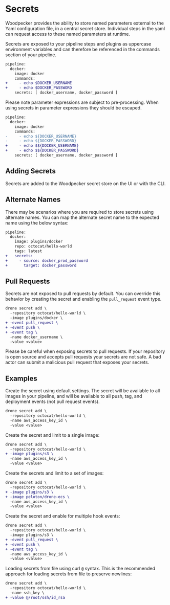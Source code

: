 
# Secrets

Woodpecker provides the ability to store named parameters external to the Yaml configuration file, in a central secret store. Individual steps in the yaml can request access to these named parameters at runtime.

Secrets are exposed to your pipeline steps and plugins as uppercase environment variables and can therefore be referenced in the commands section of your pipeline.

```diff
pipeline:
  docker:
    image: docker
    commands:
+     - echo $DOCKER_USERNAME
+     - echo $DOCKER_PASSWORD
    secrets: [ docker_username, docker_password ]
```

Please note parameter expressions are subject to pre-processing. When using secrets in parameter expressions they should be escaped.

```diff
pipeline:
  docker:
    image: docker
    commands:
-     - echo ${DOCKER_USERNAME}
-     - echo ${DOCKER_PASSWORD}
+     - echo $${DOCKER_USERNAME}
+     - echo $${DOCKER_PASSWORD}
    secrets: [ docker_username, docker_password ]
```

## Adding Secrets

Secrets are added to the Woodpecker secret store on the UI or with the CLI.

## Alternate Names

There may be scenarios where you are required to store secrets using alternate names. You can map the alternate secret name to the expected name using the below syntax:

```diff
pipeline:
  docker:
    image: plugins/docker
    repo: octocat/hello-world
    tags: latest
+   secrets:
+     - source: docker_prod_password
+       target: docker_password
```

## Pull Requests

Secrets are not exposed to pull requests by default. You can override this behavior by creating the secret and enabling the `pull_request` event type.

```diff
drone secret add \
  -repository octocat/hello-world \
  -image plugins/docker \
+ -event pull_request \
+ -event push \
+ -event tag \
  -name docker_username \
  -value <value>
```

Please be careful when exposing secrets to pull requests. If your repository is open source and accepts pull requests your secrets are not safe. A bad actor can submit a malicious pull request that exposes your secrets.

## Examples

Create the secret using default settings. The secret will be available to all images in your pipeline, and will be available to all push, tag, and deployment events (not pull request events).

```diff
drone secret add \
  -repository octocat/hello-world \
  -name aws_access_key_id \
  -value <value>
```

Create the secret and limit to a single image:

```diff
drone secret add \
  -repository octocat/hello-world \
+ -image plugins/s3 \
  -name aws_access_key_id \
  -value <value>
```

Create the secrets and limit to a set of images:

```diff
drone secret add \
  -repository octocat/hello-world \
+ -image plugins/s3 \
+ -image peloton/drone-ecs \
  -name aws_access_key_id \
  -value <value>
```

Create the secret and enable for multiple hook events:

```diff
drone secret add \
  -repository octocat/hello-world \
  -image plugins/s3 \
+ -event pull_request \
+ -event push \
+ -event tag \
  -name aws_access_key_id \
  -value <value>
```

Loading secrets from file using curl `@` syntax. This is the recommended approach for loading secrets from file to preserve newlines:

```diff
drone secret add \
  -repository octocat/hello-world \
  -name ssh_key \
+ -value @/root/ssh/id_rsa
```
